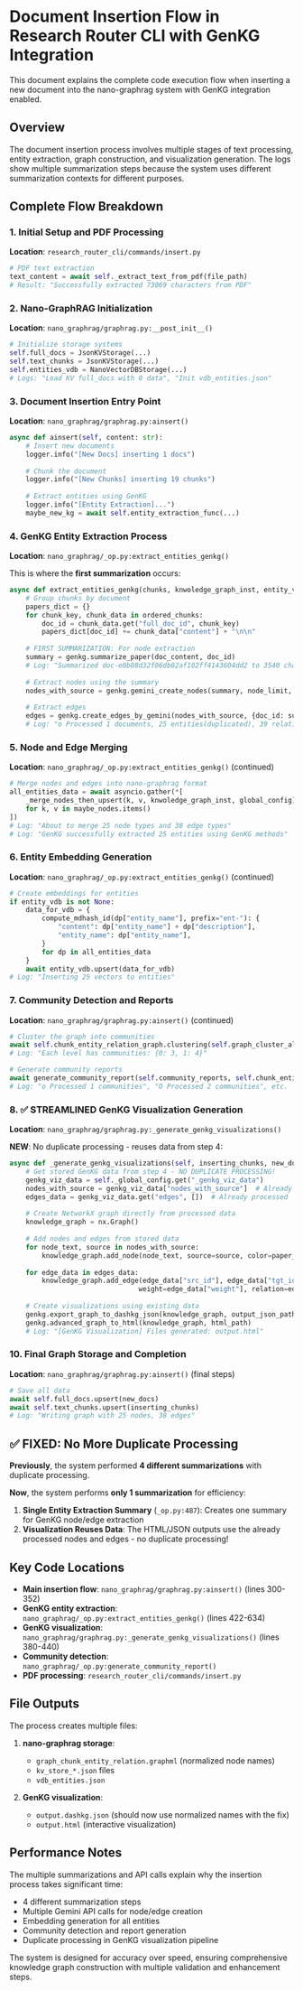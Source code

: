 # Document Insertion Flow in Research Router CLI with GenKG Integration

This document explains the complete code execution flow when inserting a new document into the nano-graphrag system with GenKG integration enabled.

## Overview

The document insertion process involves multiple stages of text processing, entity extraction, graph construction, and visualization generation. The logs show multiple summarization steps because the system uses different summarization contexts for different purposes.

## Complete Flow Breakdown

### 1. Initial Setup and PDF Processing
**Location**: `research_router_cli/commands/insert.py`

```python
# PDF text extraction
text_content = await self._extract_text_from_pdf(file_path)
# Result: "Successfully extracted 73069 characters from PDF"
```

### 2. Nano-GraphRAG Initialization
**Location**: `nano_graphrag/graphrag.py:__post_init__()`

```python
# Initialize storage systems
self.full_docs = JsonKVStorage(...)
self.text_chunks = JsonKVStorage(...)  
self.entities_vdb = NanoVectorDBStorage(...)
# Logs: "Load KV full_docs with 0 data", "Init vdb_entities.json"
```

### 3. Document Insertion Entry Point
**Location**: `nano_graphrag/graphrag.py:ainsert()`

```python
async def ainsert(self, content: str):
    # Insert new documents
    logger.info("[New Docs] inserting 1 docs")
    
    # Chunk the document
    logger.info("[New Chunks] inserting 19 chunks") 
    
    # Extract entities using GenKG
    logger.info("[Entity Extraction]...")
    maybe_new_kg = await self.entity_extraction_func(...)
```

### 4. GenKG Entity Extraction Process
**Location**: `nano_graphrag/_op.py:extract_entities_genkg()`

This is where the **first summarization** occurs:

```python
async def extract_entities_genkg(chunks, knwoledge_graph_inst, entity_vdb, global_config):
    # Group chunks by document
    papers_dict = {}
    for chunk_key, chunk_data in ordered_chunks:
        doc_id = chunk_data.get("full_doc_id", chunk_key)
        papers_dict[doc_id] += chunk_data["content"] + "\n\n"
    
    # FIRST SUMMARIZATION: For node extraction
    summary = genkg.summarize_paper(doc_content, doc_id)
    # Log: "Summarized doc-e0b88d32f06db02af102ff4143604dd2 to 3540 chars"
    
    # Extract nodes using the summary
    nodes_with_source = genkg.gemini_create_nodes(summary, node_limit, doc_id)
    
    # Extract edges
    edges = genkg.create_edges_by_gemini(nodes_with_source, {doc_id: summary})
    # Log: "o Processed 1 documents, 25 entities(duplicated), 39 relations(duplicated)"
```

### 5. Node and Edge Merging
**Location**: `nano_graphrag/_op.py:extract_entities_genkg()` (continued)

```python
# Merge nodes and edges into nano-graphrag format
all_entities_data = await asyncio.gather(*[
    _merge_nodes_then_upsert(k, v, knwoledge_graph_inst, global_config)
    for k, v in maybe_nodes.items()
])
# Log: "About to merge 25 node types and 38 edge types"
# Log: "GenKG successfully extracted 25 entities using GenKG methods"
```

### 6. Entity Embedding Generation
**Location**: `nano_graphrag/_op.py:extract_entities_genkg()` (continued)

```python
# Create embeddings for entities
if entity_vdb is not None:
    data_for_vdb = {
        compute_mdhash_id(dp["entity_name"], prefix="ent-"): {
            "content": dp["entity_name"] + dp["description"],
            "entity_name": dp["entity_name"],
        }
        for dp in all_entities_data
    }
    await entity_vdb.upsert(data_for_vdb)
# Log: "Inserting 25 vectors to entities"
```

### 7. Community Detection and Reports
**Location**: `nano_graphrag/graphrag.py:ainsert()` (continued)

```python
# Cluster the graph into communities
await self.chunk_entity_relation_graph.clustering(self.graph_cluster_algorithm)
# Log: "Each level has communities: {0: 3, 1: 4}"

# Generate community reports
await generate_community_report(self.community_reports, self.chunk_entity_relation_graph, asdict(self))
# Log: "o Processed 1 communities", "O Processed 2 communities", etc.
```

### 8. ✅ STREAMLINED GenKG Visualization Generation  
**Location**: `nano_graphrag/graphrag.py:_generate_genkg_visualizations()`

**NEW**: No duplicate processing - reuses data from step 4:

```python
async def _generate_genkg_visualizations(self, inserting_chunks, new_docs):
    # Get stored GenKG data from step 4 - NO DUPLICATE PROCESSING!
    genkg_viz_data = self._global_config.get("_genkg_viz_data")
    nodes_with_source = genkg_viz_data["nodes_with_source"]  # Already processed
    edges_data = genkg_viz_data.get("edges", [])  # Already processed
    
    # Create NetworkX graph directly from processed data
    knowledge_graph = nx.Graph()
    
    # Add nodes and edges from stored data
    for node_text, source in nodes_with_source:
        knowledge_graph.add_node(node_text, source=source, color=paper_colors[source])
    
    for edge_data in edges_data:
        knowledge_graph.add_edge(edge_data["src_id"], edge_data["tgt_id"], 
                                weight=edge_data["weight"], relation=edge_data["description"])
    
    # Create visualizations using existing data
    genkg.export_graph_to_dashkg_json(knowledge_graph, output_json_path)
    genkg.advanced_graph_to_html(knowledge_graph, html_path)
    # Log: "[GenKG Visualization] Files generated: output.html"
```

### 10. Final Graph Storage and Completion
**Location**: `nano_graphrag/graphrag.py:ainsert()` (final steps)

```python
# Save all data
await self.full_docs.upsert(new_docs)
await self.text_chunks.upsert(inserting_chunks)
# Log: "Writing graph with 25 nodes, 38 edges"
```

## ✅ FIXED: No More Duplicate Processing

**Previously**, the system performed **4 different summarizations** with duplicate processing.

**Now**, the system performs **only 1 summarization** for efficiency:

1. **Single Entity Extraction Summary** (`_op.py:487`): Creates one summary for GenKG node/edge extraction
2. **Visualization Reuses Data**: The HTML/JSON outputs use the already processed nodes and edges - no duplicate processing!

## Key Code Locations

- **Main insertion flow**: `nano_graphrag/graphrag.py:ainsert()` (lines 300-352)
- **GenKG entity extraction**: `nano_graphrag/_op.py:extract_entities_genkg()` (lines 422-634)
- **GenKG visualization**: `nano_graphrag/graphrag.py:_generate_genkg_visualizations()` (lines 380-440)
- **Community detection**: `nano_graphrag/_op.py:generate_community_report()` 
- **PDF processing**: `research_router_cli/commands/insert.py`

## File Outputs

The process creates multiple files:

1. **nano-graphrag storage**: 
   - `graph_chunk_entity_relation.graphml` (normalized node names)
   - `kv_store_*.json` files
   - `vdb_entities.json`

2. **GenKG visualization**:
   - `output.dashkg.json` (should now use normalized names with the fix)
   - `output.html` (interactive visualization)

## Performance Notes

The multiple summarizations and API calls explain why the insertion process takes significant time:
- 4 different summarization steps
- Multiple Gemini API calls for node/edge creation  
- Embedding generation for all entities
- Community detection and report generation
- Duplicate processing in GenKG visualization pipeline

The system is designed for accuracy over speed, ensuring comprehensive knowledge graph construction with multiple validation and enhancement steps.